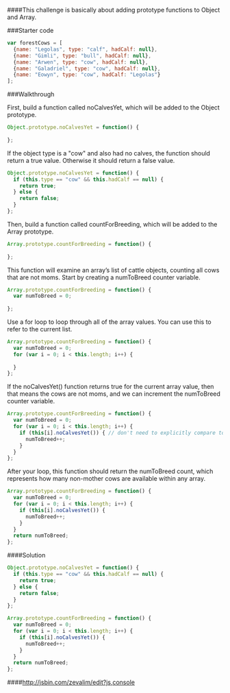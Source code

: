 ####This challenge is basically about adding prototype functions to Object and Array.


###Starter code

```js
var forestCows = [
  {name: "Legolas", type: "calf", hadCalf: null},
  {name: "Gimli", type: "bull", hadCalf: null},
  {name: "Arwen", type: "cow", hadCalf: null},
  {name: "Galadriel", type: "cow", hadCalf: null},
  {name: "Eowyn", type: "cow", hadCalf: "Legolas"}
];
```

###Walkthrough

First, build a function called noCalvesYet, which will be added to the Object prototype.

```js
Object.prototype.noCalvesYet = function() {
  
};
```

If the object type is a "cow" and also had no calves, the function should return a true value. Otherwise it should return a false value.

```js
Object.prototype.noCalvesYet = function() {
  if (this.type == "cow" && this.hadCalf == null) {
    return true;
  } else {
    return false;
  }
};
```

Then, build a function called countForBreeding, which will be added to the Array prototype.

```js
Array.prototype.countForBreeding = function() {
  
};
```

This function will examine an array’s list of cattle objects, counting all cows that are not moms. Start by creating a numToBreed counter variable.

```js
Array.prototype.countForBreeding = function() {
  var numToBreed = 0;
  
};
```
Use a for loop to loop through all of the array values. You can use this to refer to the current list.

```js
Array.prototype.countForBreeding = function() {
  var numToBreed = 0;
  for (var i = 0; i < this.length; i++) {
    
  }
};
```

If the noCalvesYet() function returns true for the current array value, then that means the cows are not moms, and we can increment the numToBreed counter variable.

```js
Array.prototype.countForBreeding = function() {
  var numToBreed = 0;
  for (var i = 0; i < this.length; i++) {
    if (this[i].noCalvesYet()) { // don't need to explicitly compare to true
      numToBreed++;
    }
  }
};
```

After your loop, this function should return the numToBreed count, which represents how many non-mother cows are available within any array.

```js
Array.prototype.countForBreeding = function() {
  var numToBreed = 0;
  for (var i = 0; i < this.length; i++) {
    if (this[i].noCalvesYet()) {
      numToBreed++;
    }
  }
  return numToBreed;
};
```

####Solution

```js
Object.prototype.noCalvesYet = function() {
  if (this.type == "cow" && this.hadCalf == null) {
    return true;
  } else {
    return false;
  }
};

Array.prototype.countForBreeding = function() {
  var numToBreed = 0;
  for (var i = 0; i < this.length; i++) {
    if (this[i].noCalvesYet()) {
      numToBreed++;
    }
  }
  return numToBreed;
};
```

####http://jsbin.com/zevalim/edit?js,console
